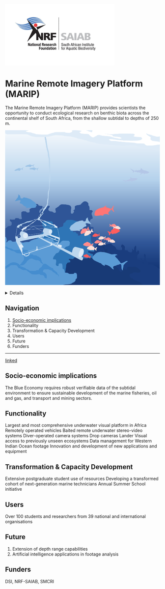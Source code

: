 <img src="/assets/img/nrf_saiab_cover.jpeg" alt="saiab" height="200"/>

# Marine Remote Imagery Platform (MARIP)

The Marine Remote Imagery Platform (MARIP) provides scientists the opportunity to conduct ecological research on benthic biota across the continental shelf of South Africa, from the shallow subtidal to depths of 250 m.

![Mar-RIP no text](/assets/img/Mar-RIP_no_text.png)


<details>

<h2> <NAV> </h2>

1. [Socio-economic implications](https://nrf-saiab-marip.github.io/#socio-economic-implications)
2. Functionality
3. Transformation & Capacity Development
4. Users
5. Future
6. Funders

</details>


## Navigation
1. [Socio-economic implications](https://nrf-saiab-marip.github.io/#socio-economic-implications)
2. Functionality
3. Transformation & Capacity Development
4. Users
5. Future
6. Funders

***

[linked](https://github.com/GlobalArchiveManual/CheckEM/blob/d080bfcdda1462d5d5838a217f45ebf07656aba4/Manuals/CheckEM_user_guide.pdf)

## Socio-economic implications
The Blue Economy requires robust verifiable data of the subtidal environment to ensure sustainable development of the marine fisheries, oil and gas, and transport and mining sectors.

## Functionality
Largest and most comprehensive underwater visual platform in Africa
Remotely operated vehicles
Baited remote underwater stereo-video systems
Diver-operated camera systems
Drop cameras
Lander
Visual access to previously unseen ecosystems
Data management for Western Indian Ocean footage
Innovation and development of new applications and equipment

## Transformation & Capacity Development
Extensive postgraduate student use of resources
Developing a transformed cohort of next-generation marine technicians
Annual Summer School initiative

## Users
Over 100 students and researchers from 39 national and international organisations

## Future

1. Extension of depth range capabilities
2. Artificial intelligence applications in footage analysis

## Funders
DSI, NRF-SAIAB, SMCRI

